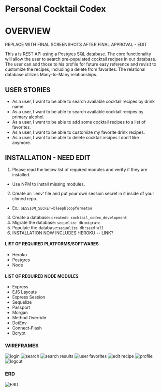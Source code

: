 # Personal Cocktail Codex


# OVERVIEW



REPLACE WITH FINAL SCREENSHOTS AFTER FINAL APPROVAL - EDIT


This a is REST API using a Postgres SQL database. The core functionality will allow the user to search pre-populated cocktail recipes in our database. The user can add those to his profile for future easy reference and revisit to customize the recipes, including a delete from favorites. The relational database utilizes Many-to-Many relationships.

## USER STORIES
- As a user, I want to be able to search available cocktail recipes by drink name. 
- As a user, I want to be able to search available cocktail recipes by primary alcohol.
- As a user, I want to be able to add some cocktail recipes to a list of favorites. 
- As a user, I want to be able to customize my favorite drink recipes. 
- As a user, I want to be able to delete cocktail recipes I don’t like anymore. 

## INSTALLATION - NEED EDIT
1. Please read the below list of required modules and verify if they are installed.
  - Use NPM to install missing modules. 
2. Create an `.env' file and put your own session secret in it inside of your cloned repo.
  - Ex.: ```SESSION_SECRET=bleepbloopformetoo```
3. Create a database: ```createdb cocktail_codex_development```
4. Migrate the database: ```sequelize db:migrate```
5. Populate the database:```sequelize db:seed:all```
6. INSTALLATION NOW INCLUDES HEROKU -- LINK?

#### LIST OF REQUIRED PLATFORMS/SOFTWARES
* Heroku
* Postgres
* Node

#### LIST OF REQUIRED NODE MODULES 
* Express
* EJS Layouts
* Express Session
* Sequelize
* Passport
* Morgan
* Method Override
* DotEnv
* Connect-Flash
* Bcrypt




### WIREFRAMES 
![login](public/assets/readme/wireframes/login.png)
![search](public/assets/readme/wireframes/search.png)
![search results](public/assets/readme/wireframes/search_results.png)
![user favorites](public/assets/readme/wireframes/user_favorites.png)
![edit recipe](public/assets/readme/wireframes/edit_recipe.png)
![profile](public/assets/readme/wireframes/profile.png)
![logout](public/assets/readme/wireframes/logout.png)


### ERD 

![ERD](public/assets/readme/erd_final.png)




